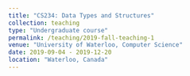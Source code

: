 ```yaml
---
title: "CS234: Data Types and Structures"
collection: teaching
type: "Undergraduate course"
permalink: /teaching/2019-fall-teaching-1
venue: "University of Waterloo, Computer Science"
date: 2019-09-04 - 2019-12-20
location: "Waterloo, Canada"
---
```

